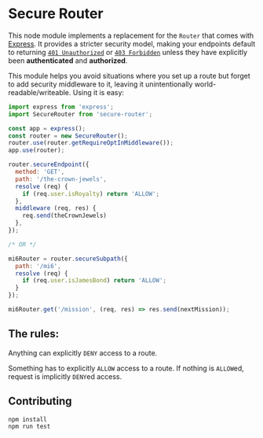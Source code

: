 # Secure Router

This node module implements a replacement for the `Router` that comes with
[Express][express]. It provides a stricter security model, making your
endpoints default to returning [`401 Unauthorized`][rfc401] or [`403
Forbidden`][rfc403] unless they have explicitly been **authenticated** and
**authorized**.

This module helps you avoid situations where you set up a route but forget
to add security middleware to it, leaving it unintentionally
world-readable/writeable. Using it is easy:

```javascript
import express from 'express';
import SecureRouter from 'secure-router';

const app = express();
const router = new SecureRouter();
router.use(router.getRequireOptInMiddleware());
app.use(router);

router.secureEndpoint({
  method: 'GET',
  path: '/the-crown-jewels',
  resolve (req) {
    if (req.user.isRoyalty) return 'ALLOW';
  },
  middleware (req, res) {
    req.send(theCrownJewels)
  },
});

/* OR */

mi6Router = router.secureSubpath({
  path: '/mi6',
  resolve (req) {
    if (req.user.isJamesBond) return 'ALLOW';
  }
});

mi6Router.get('/mission', (req, res) => res.send(nextMission));
```

[rfc401]: https://httpstatuses.com/401
[rfc403]: https://httpstatuses.com/403 
[express]: https://expressjs.com/

## The rules:

Anything can explicitly `DENY` access to a route.

Something has to explicitly `ALLOW` access to a route. If nothing is `ALLOW`ed, request is implicitly `DENY`ed access.

## Contributing

```
npm install
npm run test
```
